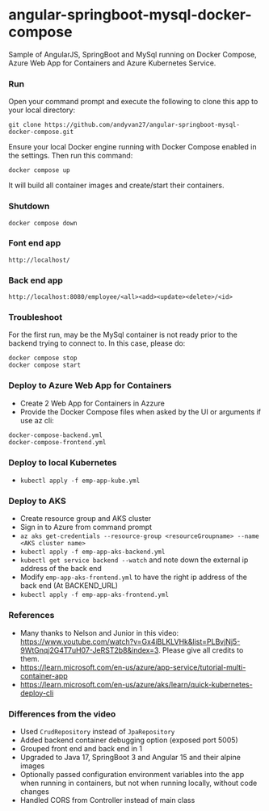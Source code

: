 # angular-springboot-mysql-docker-compose
Sample of AngularJS, SpringBoot and MySql running on Docker Compose, Azure Web App for Containers and Azure Kubernetes Service.
 
### Run 
Open your command prompt and execute the following to clone this app to your local directory:
 
`git clone https://github.com/andyvan27/angular-springboot-mysql-docker-compose.git`
 
Ensure your local Docker engine running with Docker Compose enabled in the settings. Then run this command:
 
`docker compose up`
 
It will build all container images and create/start their containers.
 
### Shutdown 
`docker compose down`
 
### Font end app 
`http://localhost/`

### Back end app
`http://localhost:8080/employee/<all><add><update><delete>/<id>`
 
### Troubleshoot
For the first run, may be the MySql container is not ready prior to the backend trying to connect to. In this case, please do:
```
docker compose stop 
docker compose start
```

### Deploy to Azure Web App for Containers
- Create 2 Web App for Containers in Azzure
- Provide the Docker Compose files when asked by the UI or arguments if use az cli:
```
docker-compose-backend.yml
docker-compose-frontend.yml
```

### Deploy to local Kubernetes
- `kubectl apply -f emp-app-kube.yml`

### Deploy to AKS
- Create resource group and AKS cluster
- Sign in to Azure from command prompt
- `az aks get-credentials --resource-group <resourceGroupname> --name <AKS cluster name>`
- `kubectl apply -f emp-app-aks-backend.yml`
- `kubectl get service backend --watch` and note down the external ip address of the back end
- Modify `emp-app-aks-frontend.yml` to have the right ip address of the back end (At BACKEND_URL)
- `kubectl apply -f emp-app-aks-frontend.yml`

### References
- Many thanks to Nelson and Junior in this video: https://www.youtube.com/watch?v=Gx4iBLKLVHk&list=PLBvjNj5-9WtGnqj2G4T7uH07-JeRST2b8&index=3. Please give all credits to them.
- https://learn.microsoft.com/en-us/azure/app-service/tutorial-multi-container-app
- https://learn.microsoft.com/en-us/azure/aks/learn/quick-kubernetes-deploy-cli

### Differences from the video
- Used `CrudRepository` instead of `JpaRepository`
- Added backend container debugging option (exposed port 5005)
- Grouped front end and back end in 1
- Upgraded to Java 17, SpringBoot 3 and Angular 15 and their alpine images
- Optionally passed configuration environment variables into the app when running in containers, but not when running locally, without code changes
- Handled CORS from Controller instead of main class
